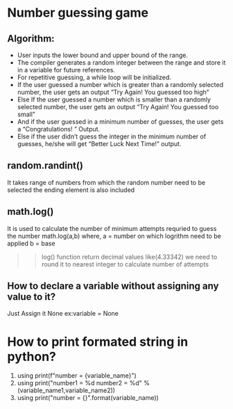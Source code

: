 # Number guessing game
## Algorithm:
* User inputs the lower bound and upper bound of the range.
* The compiler generates a random integer between the range and store it in a variable for future references.
* For repetitive guessing, a while loop will be initialized.
* If the user guessed a number which is greater than a randomly selected number, the user gets an output “Try Again! You guessed too high“
* Else If the user guessed a number which is smaller than a randomly selected number, the user gets an output “Try Again! You guessed too small”
* And if the user guessed in a minimum number of guesses, the user gets a “Congratulations! ” Output.
* Else if the user didn’t guess the integer in the minimum number of guesses, he/she will get “Better Luck Next Time!” output.
## random.randint()
It takes range of numbers from which the random number need to be selected the ending element is also included

## math.log()
It is used to calculate the number of minimum attempts requried to guess the number
math.log(a,b)
where,
a = number on which logrithm need to be applied
b = base
>>log() function return decimal values like(4.33342) we need to round it to nearest integer to calculate number of attempts

## How to declare a variable without assigning any value to it?
Just Assign it None
ex:variable = None

# How to print formated string in python?
1. using print(f"number = {variable_name}")
2. using print("number1 = %d number2 = %d" % (variable_name1,variable_name2))
3. using print("number = {}".format(variable_name))